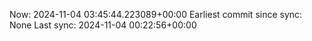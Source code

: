 Now: 2024-11-04 03:45:44.223089+00:00 Earliest commit since sync: None Last sync: 2024-11-04 00:22:56+00:00
